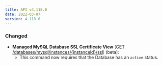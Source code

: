 ```yaml
---
title: API v4.118.0
date: 2022-03-07
version: 4.118.0
---
```


### Changed

- **Managed MySQL Database SSL Certificate View** ([GET /databases/mysql/instances/{instanceId}/ssl](/docs/api/databases/#managed-mysql-database-ssl-certificate-view)) (beta):
    - This command now requires that the Database has an `active` status.